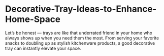 # Decorative-Tray-Ideas-to-Enhance-Home-Space
Let’s be honest — trays are like that underrated friend in your home who always shows up when you need them the most. From serving your favorite snacks to doubling up as stylish kitchenware products, a good decorative tray can instantly elevate your space.
